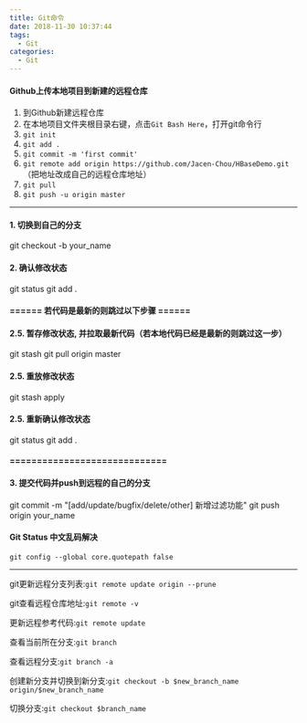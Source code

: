 ```yaml
---
title: Git命令
date: 2018-11-30 10:37:44
tags:
  - Git
categories:
  - Git
---
```

#### Github上传本地项目到新建的远程仓库

1. 到Github新建远程仓库
2. 在本地项目文件夹根目录右键，点击`Git Bash Here`，打开git命令行
3. `git init`
4. `git add .`
5. `git commit -m 'first commit'`
6. `git remote add origin https://github.com/Jacen-Chou/HBaseDemo.git`（把地址改成自己的远程仓库地址）
7. `git pull`
8. `git push -u origin master`

---

<!-- more -->

#### 1. 切换到自己的分支
git checkout -b your_name
#### 2. 确认修改状态
git status
git add .
#### ====== 若代码是最新的则跳过以下步骤 ======
#### 2.5. 暂存修改状态, 并拉取最新代码（若本地代码已经是最新的则跳过这一步）
git stash
git pull origin master
#### 2.5. 重放修改状态
git stash apply
#### 2.5. 重新确认修改状态
git status
git add .
#### =============================
#### 3. 提交代码并push到远程的自己的分支
git commit -m "[add/update/bugfix/delete/other] 新增过滤功能"
git push origin your_name

#### Git Status 中文乱码解决
`git config --global core.quotepath false`

---
git更新远程分支列表:`git remote update origin --prune`

git查看远程仓库地址:`git remote -v`

更新远程参考代码:`git remote update`

查看当前所在分支:`git branch`

查看远程分支:`git branch -a`

创建新分支并切换到新分支:`git checkout -b $new_branch_name origin/$new_branch_name`

切换分支:`git checkout $branch_name`
